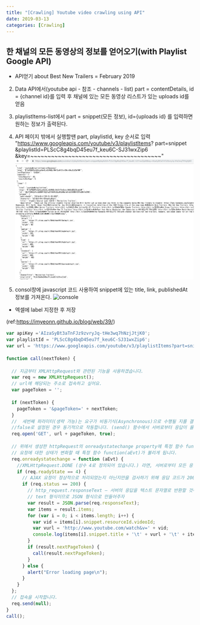 ```yaml
---
title: "[Crawling] Youtube video crawling using API"
date: 2019-03-13
categories: [Crawling]
---
```


## 한 채널의 모든 동영상의 정보를 얻어오기(with Playlist Google API)

- API얻기 about Best New Trailers = February 2019

2. Data API에서(youtube api - 참조 - channels - list) part = contentDetails,
id = {channel id}를 입력 후 채널에 있는 모든 동영상 리스트가 있는 uploads id를 얻음

3. playlistItems-list에서 part = snippet(모든 정보), id={uploads id} 를 입력하면
원하는 정보가 출력된다.

4. API 페이지 밖에서 실행할땐 part, playlistId, key 순서로 입력
"https://www.googleapis.com/youtube/v3/playlistItems?
part=snippet
&playlistId=PLScC8g4bqD45eu7f_keu6C-SJ31wxZip6
&key=~~~~~~~~~~~~~~~~~~~~~~~~~~~~~~~~~~~~~~"
![ruby](/assets/img/youtube-api1.PNG)

5. consol창에 javascript 코드 사용하여 snippet에 있는 title, link, publishedAt
정보를 가져온다.
![console](https://trello-attachments.s3.amazonaws.com/5c2bfa13c6ba7a7294e9a816/5c7ceb56f068810be15d8a5f/c7fe24e45a0d9dce052b73026ce8b21d/image.png)


- 엑셀에 label 지정한 후 저장

(ref:https://imyeonn.github.io/blog/web/39/)


```javascript
var apiKey ='AIzaSyBt3aTnFJz9zvryJq-tHe3wq7hNzjJtjK0';
var playlistId = 'PLScC8g4bqD45eu7f_keu6C-SJ31wxZip6';
var url = 'https://www.googleapis.com/youtube/v3/playlistItems?part=snippet&playlistId=' + playlistId + '&key=' + apiKey + '&maxResults=50';

function call(nextToken) {

  // 지금부터 XMLHttpRequest와 관련된 기능을 사용하겠습니다.
  var req = new XMLHttpRequest();
  // url에 해당되는 주소로 접속하고 싶어요.
  var pageToken = '';

  if (nextToken) {
    pageToken = '&pageToken=' + nextToken;
  }
  //  세번째 파라미터(생략 가능)는 요구가 비동기식(Asynchronous)으로 수행될 지를 결정합니다. 만약 이 파라미터가 true(기본값) 으로 설정된 경우에는 자바스크립트 함수가 지속적으로 수행될 수 있어 서버로부터 응답을 받기 전에도 유저와 페이지의 상호작용이 계속 진행됩니다. 이것이 AJAX 의 첫번째 A (Asynchronous : 비동기성) 입니다.
  //false로 설정된 경우 동기적으로 작동합니다. (send() 함수에서 서버로부터 응답이 올 때까지 기다림)역자 덧붙임
  req.open('GET', url + pageToken, true);

  // 위에서 생성한 httpRequest의 onreadystatechange property에 특정 함수 function(aEvt)를 할당하면
  // 요청에 대한 상태가 변화할 때 특정 함수 function(aEvt)가 불리게 됩니다.
  req.onreadystatechange = function (aEvt) {
    //XMLHttpRequest.DONE (상수 4로 정의되어 있습니다.) 라면, 서버로부터 모든 응답을 받았으며 이를 처리할 준비가 되었다는 것을 뜻합니다.
    if (req.readyState == 4) {
      // AJAX 요청이 정상적으로 처리되었는지 아닌지만을 검사하기 위해 응답 코드가 200 OK 인지 검사
      if (req.status == 200) {
        // http_request.responseText – 서버의 응답을 텍스트 문자열로 반환할 것이다.
        // text 형식이므로 JSON 형식으로 만들어주자
        var result = JSON.parse(req.responseText);
        var items = result.items;
        for (var i = 0; i < items.length; i++) {
          var vid = items[i].snippet.resourceId.videoId;
          var vurl = 'http://www.youtube.com/watch&v=' + vid;
          console.log(items[i].snippet.title + '\t' + vurl + '\t' + items[i].snippet.publishedAt);
        }
        if (result.nextPageToken) {
          call(result.nextPageToken);
        }
      } else {
        alert("Error loading page\n");
      }
    }
  };
  // 접속을 시작합니다.
  req.send(null);
}
call();

```
